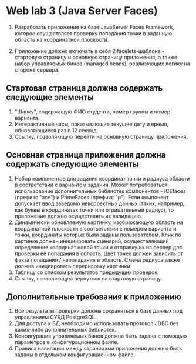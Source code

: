 # Web lab 3 (Java Server Faces)

1. Разработать приложение на базе JavaServer Faces Framework, которое осуществляет проверку попадания точки в заданную область на координатной плоскости.

2. Приложение должно включать в себя 2 facelets-шаблона - стартовую страницу и основную страницу приложения, а также набор управляемых бинов (managed beans), реализующих логику на стороне сервера.

## Стартовая страница должна содержать следующие элементы
1. "Шапку", содержащую ФИО студента, номер группы и номер варианта.
2. Интерактивные часы, показывающие текущие дату и время, обновляющиеся раз в 12 секунд.
3. Ссылку, позволяющую перейти на основную страницу приложения.

## Основная страница приложения должна содержать следующие элементы
1. Набор компонентов для задания координат точки и радиуса области в соответствии с вариантом задания. Может потребоваться использование дополнительных библиотек компонентов - ICEfaces (префикс "ace") и PrimeFaces (префикс "p"). Если компонент допускает ввод заведомо некорректных данных (таких, например, как буквы в координатах точки или отрицательный радиус), то приложение должно осуществлять их валидацию.
2. Динамически обновляемую картинку, изображающую область на координатной плоскости в соответствии с номером варианта и точки, координаты которых были заданы пользователем. Клик по картинке должен инициировать сценарий, осуществляющий определение координат новой точки и отправку их на сервер для проверки её попадания в область. Цвет точек должен зависить от факта попадания / непопадания в область. Смена радиуса также должна инициировать перерисовку картинки.
3. Таблицу со списком результатов предыдущих проверок.
4. Ссылку, позволяющую вернуться на стартовую страницу.

## Дополнительные требования к приложению
1. Все результаты проверки должны сохраняться в базе данных под управлением СУБД PostgreSQL.
2. Для доступа к БД необходимо использовать протокол JDBC без каких-либо дополнительных библиотек.
3. Конфигурация управляемых бинов должна быть задана с помощью параметров в конфигурационном файле.
4. Правила навигации между страницами приложения должны быть заданы в отдельном конфигурационном файле.
